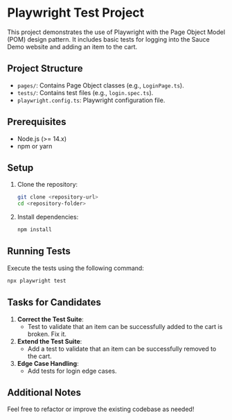# Playwright Test Project

This project demonstrates the use of Playwright with the Page Object Model (POM) design pattern. It includes basic tests for logging into the Sauce Demo website and adding an item to the cart.

## Project Structure

- `pages/`: Contains Page Object classes (e.g., `LoginPage.ts`).
- `tests/`: Contains test files (e.g., `login.spec.ts`).
- `playwright.config.ts`: Playwright configuration file.

## Prerequisites

- Node.js (>= 14.x)
- npm or yarn

## Setup

1. Clone the repository:
   ```bash
   git clone <repository-url>
   cd <repository-folder>
   ```
2. Install dependencies:
   ```bash
   npm install
   ```

## Running Tests

Execute the tests using the following command:

```bash
npx playwright test
```

## Tasks for Candidates

1. **Correct the Test Suite**:
   - Test to validate that an item can be successfully added to the cart is broken. Fix it.
2. **Extend the Test Suite**:
   - Add a test to validate that an item can be successfully removed to the cart.
3. **Edge Case Handling**:
   - Add tests for login edge cases.

## Additional Notes

Feel free to refactor or improve the existing codebase as needed!
